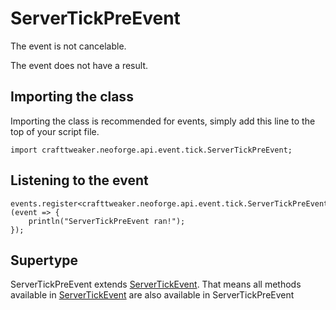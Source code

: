 # ServerTickPreEvent

The event is not cancelable.

The event does not have a result.

## Importing the class

Importing the class is recommended for events, simply add this line to the top of your script file.
```zenscript
import crafttweaker.neoforge.api.event.tick.ServerTickPreEvent;
```


## Listening to the event

```zenscript
events.register<crafttweaker.neoforge.api.event.tick.ServerTickPreEvent>(event => {
    println("ServerTickPreEvent ran!");
});
```


## Supertype

ServerTickPreEvent extends [ServerTickEvent](/neoforge/api/event/tick/ServerTickEvent). That means all methods available in [ServerTickEvent](/neoforge/api/event/tick/ServerTickEvent) are also available in ServerTickPreEvent

